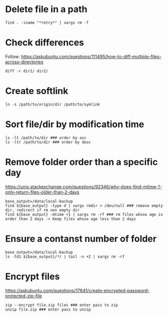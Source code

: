 # Delete file in a path
```
find . -iname "*retry*" | xargs rm -f
```

# Check differences
Follow: https://askubuntu.com/questions/111495/how-to-diff-multiple-files-across-directories
```
diff -r dir1/ dir2/
```

# Create softlink
```
ln -s /path/to/origin/dir /path/to/symlink
```

# Sort file/dir by modification time
```
ls -lt /path/to/dir ### order by asc
ls -ltr /path/to/dir ### order by desc
```

# Remove folder order than a specific day
https://unix.stackexchange.com/questions/92346/why-does-find-mtime-1-only-return-files-older-than-2-days
```
base_output=/data/local-backup
find ${base_output} -type d | xargs rmdir > /dev/null ### remove empty dir, redirect if rm non empty dir
find ${base_output} -mtime +1 | xargs rm -rf ### rm files whose age is order than 2 days -> Keep files whose age less than 2 days
```

# Ensure a contanst number of folder
```
base_output=/data/local-backup
ls -td1 ${base_output}/*/ | tail -n +2 | xargs rm -rf
```

# Encrypt files
https://askubuntu.com/questions/17641/create-encrypted-password-protected-zip-file
```
zip --encrypt file.zip files ### enter pass to zip
unzip file.zip ### enter pass to unzip
```
